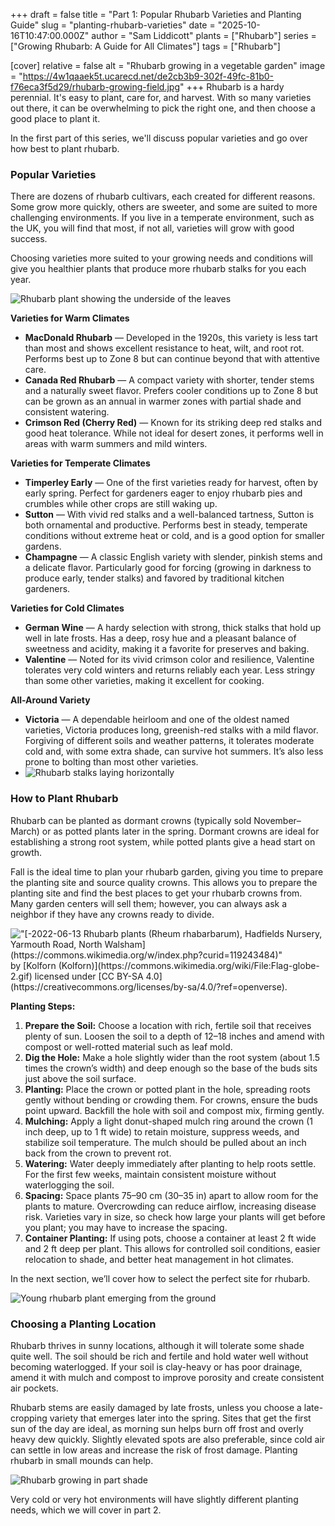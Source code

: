 +++
draft = false
title = "Part 1: Popular Rhubarb Varieties and Planting Guide"
slug = "planting-rhubarb-varieties"
date = "2025-10-16T10:47:00.000Z"
author = "Sam Liddicott"
plants = ["Rhubarb"]
series = ["Growing Rhubarb: A Guide for All Climates"]
tags = ["Rhubarb"]

[cover]
relative = false
alt = "Rhubarb growing in a vegetable garden"
image = "https://4w1qaaek5t.ucarecd.net/de2cb3b9-302f-49fc-81b0-f76eca3f5d29/rhubarb-growing-field.jpg"
+++
Rhubarb is a hardy perennial. It's easy to plant, care for, and harvest. With so many varieties out there, it can be overwhelming to pick the right one, and then choose a good place to plant it. 

In the first part of this series, we'll discuss popular varieties and go over how best to plant rhubarb.

### Popular Varieties

There are dozens of rhubarb cultivars, each created for different reasons. Some grow more quickly, others are sweeter, and some are suited to more challenging environments. If you live in a temperate environment, such as the UK, you will find that most, if not all, varieties will grow with good success. 

Choosing varieties more suited to your growing needs and conditions will give you healthier plants that produce more rhubarb stalks for you each year.

![Rhubarb plant showing the underside of the leaves](https://4w1qaaek5t.ucarecd.net/bfada1c7-0e4b-4793-9b51-a5f67a766da2/17994852781_c69e82afeb_b.jpg '
"[Rhubarb](https://www.flickr.com/photos/50826080@N00/17994852781)" by [SFB579 Namaste](https://www.flickr.com/photos/50826080@N00) is licensed under [CC BY 2.0](https://creativecommons.org/licenses/by/2.0/?ref=openverse).')

**Varieties for Warm Climates**

* **MacDonald Rhubarb** — Developed in the 1920s, this variety is less tart than most and shows excellent resistance to heat, wilt, and root rot. Performs best up to Zone 8 but can continue beyond that with attentive care.
* **Canada Red Rhubarb** — A compact variety with shorter, tender stems and a naturally sweet flavor. Prefers cooler conditions up to Zone 8 but can be grown as an annual in warmer zones with partial shade and consistent watering.
* **Crimson Red (Cherry Red)** — Known for its striking deep red stalks and good heat tolerance. While not ideal for desert zones, it performs well in areas with warm summers and mild winters.

**Varieties for Temperate Climates**

* **Timperley Early** — One of the first varieties ready for harvest, often by early spring. Perfect for gardeners eager to enjoy rhubarb pies and crumbles while other crops are still waking up.
* **Sutton** — With vivid red stalks and a well-balanced tartness, Sutton is both ornamental and productive. Performs best in steady, temperate conditions without extreme heat or cold, and is a good option for smaller gardens.
* **Champagne** — A classic English variety with slender, pinkish stems and a delicate flavor. Particularly good for forcing (growing in darkness to produce early, tender stalks) and favored by traditional kitchen gardeners.

**Varieties for Cold Climates**

* **German Wine** — A hardy selection with strong, thick stalks that hold up well in late frosts. Has a deep, rosy hue and a pleasant balance of sweetness and acidity, making it a favorite for preserves and baking.
* **Valentine** — Noted for its vivid crimson color and resilience, Valentine tolerates very cold winters and returns reliably each year. Less stringy than some other varieties, making it excellent for cooking.

**All-Around Variety**

* **Victoria** — A dependable heirloom and one of the oldest named varieties, Victoria produces long, greenish-red stalks with a mild flavor. Forgiving of different soils and weather patterns, it tolerates moderate cold and, with some extra shade, can survive hot summers. It’s also less prone to bolting than most other varieties.
* ![Rhubarb stalks laying horizontally](https://4w1qaaek5t.ucarecd.net/937f43cc-163a-4cd9-af57-102617339ca0/close-up-vegetable-rhubarb-sale-market.jpg)

### How to Plant Rhubarb

Rhubarb can be planted as dormant crowns (typically sold November–March) or as potted plants later in the spring. Dormant crowns are ideal for establishing a strong root system, while potted plants give a head start on growth.

Fall is the ideal time to plan your rhubarb garden, giving you time to prepare the planting site and source quality crowns. This allows you to prepare the planting site and find the best places to get your rhubarb crowns from. Many garden centers will sell them; however, you can always ask a neighbor if they have any crowns ready to divide.

![](https://4w1qaaek5t.ucarecd.net/4791e8ef-88ed-4703-95cd-cbbf28bffbc2/-2022-06-13_Rhubarb_plants_(Rheum_rhabarbarum),_Hadfields_Nursery,_Yarmouth_Road,_North_Walsham.jpg '
"[-2022-06-13 Rhubarb plants (Rheum rhabarbarum), Hadfields Nursery, Yarmouth Road, North Walsham](https://commons.wikimedia.org/w/index.php?curid=119243484)" by [Kolforn (Kolforn)](https://commons.wikimedia.org/wiki/File:Flag-globe-2.gif) licensed under [CC BY-SA 4.0](https://creativecommons.org/licenses/by-sa/4.0/?ref=openverse).')

**Planting Steps:**

1. **Prepare the Soil:** Choose a location with rich, fertile soil that receives plenty of sun. Loosen the soil to a depth of 12–18 inches and amend with compost or well-rotted material such as leaf mold.
2. **Dig the Hole:** Make a hole slightly wider than the root system (about 1.5 times the crown’s width) and deep enough so the base of the buds sits just above the soil surface.
3. **Planting:** Place the crown or potted plant in the hole, spreading roots gently without bending or crowding them. For crowns, ensure the buds point upward. Backfill the hole with soil and compost mix, firming gently.
4. **Mulching:** Apply a light donut-shaped mulch ring around the crown (1 inch deep, up to 1 ft wide) to retain moisture, suppress weeds, and stabilize soil temperature. The mulch should be pulled about an inch back from the crown to prevent rot.
5. **Watering:** Water deeply immediately after planting to help roots settle. For the first few weeks, maintain consistent moisture without waterlogging the soil.
6. **Spacing:** Space plants 75–90 cm (30–35 in) apart to allow room for the plants to mature. Overcrowding can reduce airflow, increasing disease risk. Varieties vary in size, so check how large your plants will get before you plant; you may have to increase the spacing.
7. **Container Planting:** If using pots, choose a container at least 2 ft wide and 2 ft deep per plant. This allows for controlled soil conditions, easier relocation to shade, and better heat management in hot climates.

In the next section, we’ll cover how to select the perfect site for rhubarb.

![Young rhubarb plant emerging from the ground](https://4w1qaaek5t.ucarecd.net/e723f0d8-a487-49d6-84b3-2f0cb8c528e9/38452610555_cb599aa491_b.jpg '
"[New Rhubarb Bed – Red Moon Sanctuary, Redmond, Western Australia](https://www.flickr.com/photos/71646105@N03/38452610555)" by [Red Moon Sanctuary](https://www.flickr.com/photos/71646105@N03) is licensed under [CC BY 2.0](https://creativecommons.org/licenses/by/2.0/?ref=openverse).')

### Choosing a Planting Location

Rhubarb thrives in sunny locations, although it will tolerate some shade quite well. The soil should be rich and fertile and hold water well without becoming waterlogged. If your soil is clay-heavy or has poor drainage, amend it with mulch and compost to improve porosity and create consistent air pockets.

Rhubarb stems are easily damaged by late frosts, unless you choose a late-cropping variety that emerges later into the spring. Sites that get the first sun of the day are ideal, as morning sun helps burn off frost and overly heavy dew quickly. Slightly elevated spots are also preferable, since cold air can settle in low areas and increase the risk of frost damage. Planting rhubarb in small mounds can help.

![Rhubarb growing in part shade](https://4w1qaaek5t.ucarecd.net/5d698a2c-05d3-4f51-a8d0-a2ce412decb9/close-up-plant-growing-outdoors.jpg)

Very cold or very hot environments will have slightly different planting needs, which we will cover in part 2.
